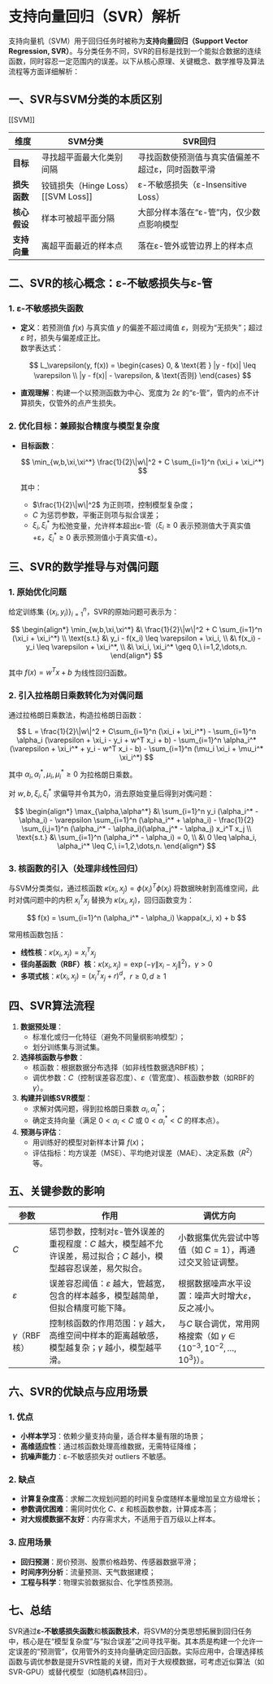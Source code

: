 # 支持向量回归（SVR）解析

支持向量机（SVM）用于回归任务时被称为**支持向量回归（Support Vector Regression, SVR）**。与分类任务不同，SVR的目标是找到一个能拟合数据的连续函数，同时容忍一定范围内的误差。以下从核心原理、关键概念、数学推导及算法流程等方面详细解析：

## 一、SVR与SVM分类的本质区别
[[SVM]]

| **维度**       | **SVM分类**                    | **SVR回归**                          |
| -------- | ---------------------------- | --------------------------- |
| **目标**       | 寻找超平面最大化类别间隔                 | 寻找函数使预测值与真实值偏差不超过ε，同时函数平滑 |
| **损失函数**   | 铰链损失（Hinge Loss）[[SVM Loss]] | ε-不敏感损失（ε-Insensitive Loss）       |
| **核心假设**   | 样本可被超平面分隔                    | 大部分样本落在“ε-管”内，仅少数点影响模型   |
| **支持向量**   | 离超平面最近的样本点                   | 落在ε-管外或管边界上的样本点            |

## 二、SVR的核心概念：ε-不敏感损失与ε-管

### 1. **ε-不敏感损失函数**
- **定义**：若预测值 $f(x)$ 与真实值 $y$ 的偏差不超过阈值 $\varepsilon$，则视为“无损失”；超过 $\varepsilon$ 时，损失与偏差成正比。  
  数学表达式：

  $$
  L_\varepsilon(y, f(x)) = 
  \begin{cases} 
  0, & \text{若 } |y - f(x)| \leq \varepsilon \\
  |y - f(x)| - \varepsilon, & \text{否则}
  \end{cases}
  $$

- **直观理解**：构建一个以预测函数为中心、宽度为 $2\varepsilon$ 的“ε-管”，管内的点不计算损失，仅管外的点产生损失。

### 2. **优化目标：兼顾拟合精度与模型复杂度**
- **目标函数**：

  $$
  \min_{w,b,\xi,\xi^*} \frac{1}{2}\|w\|^2 + C \sum_{i=1}^n (\xi_i + \xi_i^*)
  $$

  其中：
  - $\frac{1}{2}\|w\|^2$ 为正则项，控制模型复杂度；
  - $C$ 为惩罚参数，平衡正则项与拟合误差；
  - $\xi_i, \xi_i^*$ 为松弛变量，允许样本超出ε-管（$\xi_i \geq 0$ 表示预测值大于真实值+ε，$\xi_i^* \geq 0$ 表示预测值小于真实值-ε）。

## 三、SVR的数学推导与对偶问题

### 1. **原始优化问题**
给定训练集 $\{(x_i, y_i)\}_{i=1}^n$，SVR的原始问题可表示为：

$$
\begin{align*}
\min_{w,b,\xi,\xi^*} &\ \frac{1}{2}\|w\|^2 + C \sum_{i=1}^n (\xi_i + \xi_i^*) \\
\text{s.t.} &\ y_i - f(x_i) \leq \varepsilon + \xi_i, \\
&\ f(x_i) - y_i \leq \varepsilon + \xi_i^*, \\
&\ \xi_i, \xi_i^* \geq 0,\ i=1,2,\dots,n.
\end{align*}
$$

其中 $f(x) = w^T x + b$ 为线性回归函数。

### 2. **引入拉格朗日乘数转化为对偶问题**
通过拉格朗日乘数法，构造拉格朗日函数：

$$
L = \frac{1}{2}\|w\|^2 + C\sum_{i=1}^n (\xi_i + \xi_i^*) - \sum_{i=1}^n \alpha_i (\varepsilon + \xi_i - y_i + w^T x_i + b) - \sum_{i=1}^n \alpha_i^* (\varepsilon + \xi_i^* + y_i - w^T x_i - b) - \sum_{i=1}^n (\mu_i \xi_i + \mu_i^* \xi_i^*)
$$

其中 $\alpha_i, \alpha_i^*, \mu_i, \mu_i^* \geq 0$ 为拉格朗日乘数。

对 $w, b, \xi_i, \xi_i^*$ 求偏导并令其为0，消去原始变量后得到对偶问题：

$$
\begin{align*}
\max_{\alpha,\alpha^*} &\ \sum_{i=1}^n y_i (\alpha_i^* - \alpha_i) - \varepsilon \sum_{i=1}^n (\alpha_i^* + \alpha_i) - \frac{1}{2} \sum_{i,j=1}^n (\alpha_i^* - \alpha_i)(\alpha_j^* - \alpha_j) x_i^T x_j \\
\text{s.t.} &\ \sum_{i=1}^n (\alpha_i^* - \alpha_i) = 0, \\
&\ 0 \leq \alpha_i, \alpha_i^* \leq C,\ i=1,2,\dots,n.
\end{align*}
$$

### 3. **核函数的引入（处理非线性回归）**
与SVM分类类似，通过核函数 $\kappa(x_i, x_j) = \phi(x_i)^T \phi(x_j)$ 将数据映射到高维空间，此时对偶问题中的内积 $x_i^T x_j$ 替换为 $\kappa(x_i, x_j)$，回归函数变为：

$$
f(x) = \sum_{i=1}^n (\alpha_i^* - \alpha_i) \kappa(x_i, x) + b
$$

常用核函数包括：
- **线性核**：$\kappa(x_i, x_j) = x_i^T x_j$
- **径向基函数（RBF）核**：$\kappa(x_i, x_j) = \exp(-\gamma \|x_i - x_j\|^2)$，$\gamma > 0$
- **多项式核**：$\kappa(x_i, x_j) = (x_i^T x_j + r)^d$，$r \geq 0, d \geq 1$

## 四、SVR算法流程

1. **数据预处理**：
   - 标准化或归一化特征（避免不同量纲影响模型）；
   - 划分训练集与测试集。
2. **选择核函数与参数**：
   - 核函数：根据数据分布选择（如非线性数据选RBF核）；
   - 调优参数：$C$（控制误差容忍度）、$\varepsilon$（管宽度）、核函数参数（如RBF的$\gamma$）。
3. **构建并训练SVR模型**：
   - 求解对偶问题，得到拉格朗日乘数 $\alpha_i, \alpha_i^*$；
   - 确定支持向量（满足 $0 < \alpha_i < C$ 或 $0 < \alpha_i^* < C$ 的样本点）。
4. **预测与评估**：
   - 用训练好的模型对新样本计算 $f(x)$；
   - 评估指标：均方误差（MSE）、平均绝对误差（MAE）、决定系数（$R^2$）等。

## 五、关键参数的影响

| **参数** | **作用**                                                                 | **调优方向**                                                                 |
|----------|--------------------------------------------------------------------------|-----------------------------------------------------------------------------|
| $C$      | 惩罚参数，控制对ε-管外误差的重视程度：$C$ 越大，模型越不允许误差，易过拟合；$C$ 越小，模型越容忍误差，易欠拟合。 | 小数据集优先尝试中等值（如 $C=1$），再通过交叉验证调整。                          |
| $\varepsilon$ | 误差容忍阈值：$\varepsilon$ 越大，管越宽，包含的样本越多，模型越简单，但拟合精度可能下降。 | 根据数据噪声水平设置：噪声大时增大$\varepsilon$，反之减小。                        |
| $\gamma$（RBF核） | 控制核函数的作用范围：$\gamma$ 越大，高维空间中样本的距离越敏感，模型越复杂；$\gamma$ 越小，模型越平滑。 | 与$C$ 联合调优，常用网格搜索（如 $\gamma \in \{10^{-3}, 10^{-2}, \dots, 10^3\}$）。    |

## 六、SVR的优缺点与应用场景

### 1. **优点**
- **小样本学习**：依赖少量支持向量，适合样本量有限的场景；
- **高维适应性**：通过核函数处理高维数据，无需特征降维；
- **抗噪声能力**：ε-不敏感损失对 outliers 不敏感。

### 2. **缺点**
- **计算复杂度高**：求解二次规划问题的时间复杂度随样本量增加呈立方级增长；
- **参数调优困难**：需同时优化 $C$、$\varepsilon$ 和核函数参数，计算成本高；
- **对大规模数据不友好**：内存需求大，不适用于百万级以上样本。

### 3. **应用场景**
- **回归预测**：房价预测、股票价格趋势、传感器数据平滑；
- **时间序列分析**：流量预测、天气数据建模；
- **工程与科学**：物理实验数据拟合、化学性质预测。

## 七、总结

SVR通过**ε-不敏感损失函数**和**核函数技术**，将SVM的分类思想拓展到回归任务中，核心是在“模型复杂度”与“拟合误差”之间寻找平衡。其本质是构建一个允许一定误差的“预测管”，仅用管外的支持向量确定回归函数。实际应用中，合理选择核函数与调优参数是提升SVR性能的关键，而对于大规模数据，可考虑近似算法（如SVR-GPU）或替代模型（如随机森林回归）。